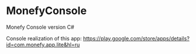 # MonefyConsole
Monefy Console version C#



Console realization of this app: https://play.google.com/store/apps/details?id=com.monefy.app.lite&hl=ru
